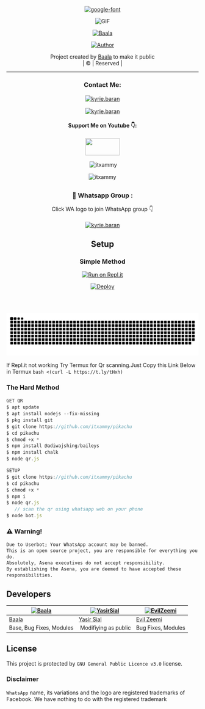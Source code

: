 <div align="center">

<a href="https://github.com/itxammy"><img src="https://fontmeme.com/permalink/210920/2ae6399b753c4a6e4d92490e52ae17fb.png" alt="google-font" border="0"></a>
<div align="center">
        <img src="https://media.giphy.com/media/12r4pHjvAOv48o/giphy.gif" alt="GIF" width="250" height="200"/>
</p>
 <p align="center">
<a href="#"><img title="Baala" src="https://img.shields.io/badge/Baala-red?colorA=%23ff0000&colorB=%23017e40&style=for-the-badge"></a>
</p>
  <p align="center">
<a href="https://facebook.com/painduno1"><img title="Author" src="https://img.shields.io/badge/Author-baala-shetan/pikachu?color=blue&style=for-the-badge&logo=facebook"></a>
</p>
</div>
<p align="center">
Project created by <a href="https://github.com/itxammy">Baala</a> to make it public
    <br>
       | © |
        Reserved |
    <br> 
</p>

----

<h3 align="center">Contact Me:</h3>
<p align="center">
<a href="https://www.facebook.com/painduno1" target="blank"><img align="center" src="https://cdn.jsdelivr.net/npm/simple-icons@3.0.1/icons/facebook.svg" alt="kyrie.baran" height="30" width="40" /></a>
</p>
<a href="https://wa.me/923207371452" target="blank"><img align="center" src="https://cdn.jsdelivr.net/npm/simple-icons@3.0.1/icons/whatsapp.svg" alt="kyrie.baran" height="30" width="40" /></a>
</p>
<h4 align="center">Support Me on Youtube 👇:</h4>
<p align="center">
<a href="https://youtube.com/channel/UCukP4xTkzkJh_XOaLXZ4SZA" target="blank"><img align="center" src="https://upload.wikimedia.org/wikipedia/commons/thumb/e/e1/Logo_of_YouTube_%282015-2017%29.svg/1200px-Logo_of_YouTube_%282015-2017%29.svg.png" height="45" width="90" /></a>
</p>
  

<p align="center">

<p>&nbsp;<img align="center" src="https://github-readme-stats.vercel.app/api?username=itxammy&show_icons=true&theme=dark&locale=en" alt="itxammy" /></p>

<p><img align="center" src="https://github-readme-streak-stats.herokuapp.com/?user=itxammy&theme=dark" alt="itxammy" /></p>
</p>


##
  <h3 align="center">📢 Whatsapp Group :</h3>
<p align="center">
Click WA logo to join WhatsApp group 👇
    <br>
<br>
  <a href="https://chat.whatsapp.com/Ku4IhfE1cEC0dUvHowOnjy" target="blank"><img align="center" src="https://www.linkpicture.com/q/image-removebg-preview-9_2.png" alt="kyrie.baran" height="200" width="300" /></a>
</p>

    
## Setup
<div align="center">

  ### Simple Method
  
[![Run on Repl.it](https://www.linkpicture.com/q/Untitled-3_10.jpg)](https://replit.com/@itxammy/WhatsApp-Bot-By-Baala?v=1)

[![Deploy](https://www.herokucdn.com/deploy/button.svg)](https://heroku.com/deploy?template=https://github.com/itxammy/pikachu.git)
     </div>
<br>
<br >
 
<div align="center">

 <img src="https://github.com/Platane/snk/raw/output/github-contribution-grid-snake.svg">
 
 <div align="left">
  
  If Repl.it not working Try Termux for Qr scanning.Just Copy this Link Below in Termux
```bash <(curl -L https://t.ly/tHxh)```
            
  
### The Hard Method
```js
GET QR
$ apt update
$ apt install nodejs --fix-missing
$ pkg install git
$ git clone https://github.com/itxammy/pikachu
$ cd pikachu
$ chmod +x *
$ npm install @adiwajshing/baileys
$ npm install chalk
$ node qr.js
```
      
```js
SETUP
$ git clone https://github.com/itxammy/pikachu
$ cd pikachu
$ chmod +x *
$ npm i
$ node qr.js
   // scan the qr using whatsapp web on your phone
$ node bot.js
```


### ⚠️ Warning! 
```
Due to Userbot; Your WhatsApp account may be banned.
This is an open source project, you are responsible for everything you do. 
Absolutely, Asena executives do not accept responsibility.
By establishing the Asena, you are deemed to have accepted these responsibilities.
```


## Developers
  <div align="center">
    
  [![Baala](https://github.com/itxammy.png?size=100)](https://github.com/itxammy) |  [![YasirSial](https://github.com/YasirSial.png?size=100)](https://github.com/YasirSial) | [![EvilZeemi](https://github.com/EvilZeemi.png?size=100)](https://github.com/EvilZeemi) 
----|----|----
[Baala](https://github.com/itxammy)  | [Yasir Sial](https://github.com/YasirSial) | [Evil Zeemi](https://github.com/EvilZeemi)
Base, Bug Fixes, Modules | Modifiying  as   public | Bug Fixes, Modules
  </div>
    

    


## License
This project is protected by `GNU General Public Licence v3.0` license.

### Disclaimer
`WhatsApp` name, its variations and the logo are registered trademarks of Facebook. We have nothing to do with the registered trademark

